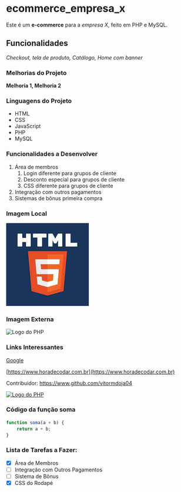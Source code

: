 # ecommerce_empresa_x
Este é um **e-commerce** para a *empresa X*, feito em PHP e MySQL.

## Funcionalidades

_Checkout, tela de produto, Catálogo, Home com banner_

### Melhorias do Projeto

__Melhoria 1, Melhoria 2__

### Linguagens do Projeto

* HTML
* CSS
* JavaScript
* PHP
* MySQL

### Funcionalidades a Desenvolver

1. Área de membros
    1. Login diferente para grupos de cliente
    2. Desconto especial para grupos de cliente
    3. CSS diferente para grupos de cliente
2. Integração com outros pagamentos
3. Sistemas de bônus primeira compra

### Imagem Local

![Logo do Html](html.jpeg)

### Imagem Externa

![Logo do PHP](https://www.site.pt/wp-content/uploads/2022/01/o-que-e-php-845x480.jpg)

### Links Interessantes

[Google](https://www.google.com)

[https://www.horadecodar.com.br](https://www.horadecodar.com.br)

Contribuidor: https://www.github.com/vitormdoja04

[![Logo do PHP](https://www.site.pt/wp-content/uploads/2022/01/o-que-e-php-845x480.jpg)](https://www.site.pt/wp-content/uploads/2022/01/o-que-e-php-845x480.jpg)

### Código da função soma

```javascript
function soma(a + b) {
    return a + b;
}
```

### Lista de Tarefas a Fazer:

- [x] Área de Membros
- [ ] Integração com Outros Pagamentos
- [ ] Sistema de Bônus
- [x] CSS do Rodapé